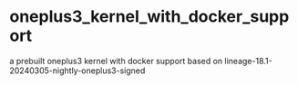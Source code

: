 # oneplus3_kernel_with_docker_support
a prebuilt oneplus3 kernel with docker support based on lineage-18.1-20240305-nightly-oneplus3-signed
